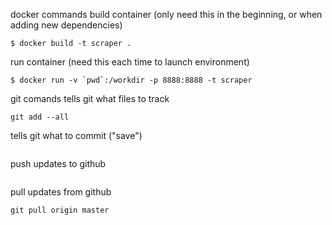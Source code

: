 docker commands
build container (only need this in the beginning, or when adding new dependencies)
```
$ docker build -t scraper .
```

run container (need this each time to launch environment)
```
$ docker run -v `pwd`:/workdir -p 8888:8888 -t scraper
```

git comands
tells git what files to track
```
git add --all
```
tells git what to commit ("save")
```git commit -m "short description of changes"
```
push updates to github
```git push origin master
```
pull updates from github
```
git pull origin master
```

